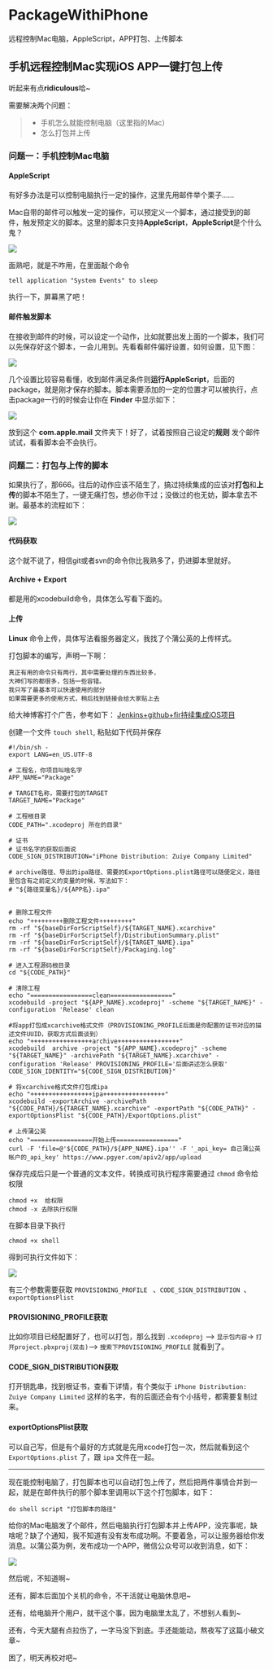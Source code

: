# PackageWithiPhone
远程控制Mac电脑，AppleScript，APP打包、上传脚本



## 手机远程控制Mac实现iOS APP一键打包上传

听起来有点**ridiculous**哈~

需要解决两个问题：
> * 手机怎么就能控制电脑（这里指的Mac）
> * 怎么打包并上传

### 问题一：手机控制Mac电脑

#### AppleScript
有好多办法是可以控制电脑执行一定的操作，这里先用邮件举个栗子……

Mac自带的邮件可以触发一定的操作，可以预定义一个脚本，通过接受到的邮件，触发预定义的脚本。这里的脚本只支持**AppleScript**，**AppleScript**是个什么鬼？

![](image/AppleScript.png)

面熟吧，就是不咋用，在里面敲个命令

```
tell application "System Events" to sleep
```
执行一下，屏幕黑了吧！

#### 邮件触发脚本

在接收到邮件的时候，可以设定一个动作，比如就要出发上面的一个脚本，我们可以先保存好这个脚本，一会儿用到。先看看邮件偏好设置，如何设置，见下图：

![](image/邮件设置.png)

几个设置比较容易看懂，收到邮件满足条件则**运行AppleScript**，后面的package，就是刚才保存的脚本。脚本需要添加的一定的位置才可以被执行，点击package一行的时候会让你在 **Finder** 中显示如下：

![](image/脚本存放位置.png)

放到这个 **com.apple.mail** 文件夹下！好了，试着按照自己设定的**规则** 发个邮件试试，看看脚本会不会执行。

### 问题二：打包与上传的脚本
如果执行了，那666。往后的动作应该不陌生了，搞过持续集成的应该对**打包**和**上传**的脚本不陌生了，一键无痛打包，想必你干过；没做过的也无妨，脚本拿去不谢。最基本的流程如下：

![](image/打包流程.png)

#### 代码获取
这个就不说了，相信git或者svn的命令你比我熟多了，扔进脚本里就好。

#### Archive + Export
都是用的xcodebuild命令，具体怎么写看下面的。

#### 上传
**Linux** 命令上传，具体写法看服务器定义，我找了个蒲公英的上传样式。

打包脚本的编写，声明一下啊：

```
真正有用的命令只有两行，其中需要处理的东西比较多，
大神们写的都很多，包括一些容错。
我只写了最基本可以快速使用的部分
如果需要更多的使用方式，稍后找到链接会给大家贴上去
```
给大神博客打个广告，参考如下：
[Jenkins+github+fir持续集成iOS项目](https://wangjianjun0730.github.io/2017/10/Jenkins/)

创建一个文件 `touch shell`, 粘贴如下代码并保存

```
#!/bin/sh -
export LANG=en_US.UTF-8

# 工程名，你项目叫啥名字
APP_NAME="Package"

# TARGET名称，需要打包的TARGET
TARGET_NAME="Package"

# 工程根目录
CODE_PATH=".xcodeproj 所在的目录"

# 证书
# 证书名字的获取后面说
CODE_SIGN_DISTRIBUTION="iPhone Distribution: Zuiye Company Limited"

# archive路径、导出的ipa路径、需要的ExportOptions.plist路径可以随便定义，路径里包含有之前定义的变量的时候，写法如下：
# "${路径变量名}/${APP名}.ipa"


# 删除工程文件
echo "+++++++++删除工程文件+++++++++"
rm -rf "${baseDirForScriptSelf}/${TARGET_NAME}.xcarchive"
rm -rf "${baseDirForScriptSelf}/DistributionSummary.plist"
rm -rf "${baseDirForScriptSelf}/${TARGET_NAME}.ipa"
rm -rf "${baseDirForScriptSelf}/Packaging.log"

# 进入工程源码根目录
cd "${CODE_PATH}"

# 清除工程
echo "=================clean================="
xcodebuild -project "${APP_NAME}.xcodeproj" -scheme "${TARGET_NAME}" -configuration 'Release' clean

#将app打包成xcarchive格式文件（PROVISIONING_PROFILE后面是你配置的证书对应的描述文件UUID，获取方式后面谈到）
echo "+++++++++++++++++archive+++++++++++++++++"
xcodebuild  archive -project "${APP_NAME}.xcodeproj" -scheme "${TARGET_NAME}" -archivePath "${TARGET_NAME}.xcarchive" -configuration 'Release' PROVISIONING_PROFILE='后面讲述怎么获取' CODE_SIGN_IDENTITY="${CODE_SIGN_DISTRIBUTION}"

# 将xcarchive格式文件打包成ipa
echo "+++++++++++++++++ipa+++++++++++++++++"
xcodebuild -exportArchive -archivePath "${CODE_PATH}/${TARGET_NAME}.xcarchive" -exportPath "${CODE_PATH}" -exportOptionsPlist "${CODE_PATH}/ExportOptions.plist"

# 上传蒲公英
echo "=================开始上传================="
curl -F 'file=@'${CODE_PATH}/${APP_NAME}.ipa'' -F '_api_key= 自己蒲公英帐户的_api_key' https://www.pgyer.com/apiv2/app/upload

```
保存完成后只是一个普通的文本文件，转换成可执行程序需要通过 `chmod` 命令给权限

```
chmod +x  给权限
chmod -x 去除执行权限
```
在脚本目录下执行

```
chmod +x shell
```

得到可执行文件如下：

![](image/shell.png)

有三个参数需要获取  `PROVISIONING_PROFILE ` 、`CODE_SIGN_DISTRIBUTION `、`exportOptionsPlist `

#### PROVISIONING_PROFILE获取
比如你项目已经配置好了，也可以打包，那么找到    `.xcodeproj` -->   `显示包内容`-> `打开project.pbxproj(双击)`--> `搜索下PROVISIONING_PROFILE` 就看到了。

#### CODE_SIGN_DISTRIBUTION获取
打开钥匙串，找到根证书，查看下详情，有个类似于 `iPhone Distribution: Zuiye Company Limited` 这样的名字，有的后面还会有个小括号，都需要复制过来。

#### exportOptionsPlist获取
可以自己写，但是有个最好的方式就是先用xcode打包一次，然后就看到这个`ExportOptions.plist` 了，跟 `ipa` 文件在一起。

***

现在能控制电脑了，打包脚本也可以自动打包上传了，然后把两件事情合并到一起，就是在邮件执行的那个脚本里调用以下这个打包脚本，如下：

```
do shell script "打包脚本的路径"
```
给你的Mac电脑发了个邮件，然后电脑执行打包脚本并上传APP，没完事呢，缺啥呢？缺了个通知，我不知道有没有发布成功啊。不要着急，可以让服务器给你发消息。以蒲公英为例，发布成功一个APP，微信公众号可以收到消息，如下：

![](image/消息通知.png)

然后呢，不知道啊~

还有，脚本后面加个关机的命令，不干活就让电脑休息吧~

还有，给电脑开个用户，就干这个事，因为电脑里太乱了，不想别人看到~

还有，今天大腿有点拉伤了，一字马没下到底。手还能能动，熬夜写了这篇小破文章~

困了，明天再校对吧~
